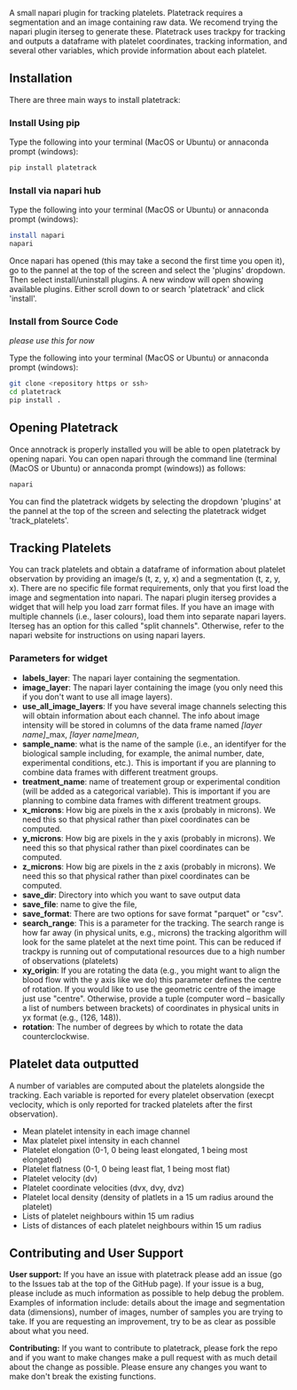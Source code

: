 A small napari plugin for tracking platelets. Platetrack requires a segmentation and an image containing raw data. We recomend trying the napari plugin iterseg to generate these. Platetrack uses trackpy for tracking and outputs a dataframe with platelet coordinates, tracking information, and several other variables, which provide information about each platelet. 


## Installation

There are three main ways to install platetrack:

### Install Using pip

Type the following into your terminal (MacOS or Ubuntu) or annaconda prompt (windows):

```bash
pip install platetrack
```

### Install via napari hub

Type the following into your terminal (MacOS or Ubuntu) or annaconda prompt (windows):

```bash
install napari
napari
```

Once napari has opened (this may take a second the first time you open it), go to the pannel at the top of the screen and select the 'plugins' dropdown. Then select install/uninstall plugins. A new window will open showing available plugins. Either scroll down to or search 'platetrack' and click 'install'. 

### Install from Source Code
*please use this for now*

Type the following into your terminal (MacOS or Ubuntu) or annaconda prompt (windows):

```bash
git clone <repository https or ssh>
cd platetrack
pip install .
```


## Opening Platetrack
Once annotrack is properly installed you will be able to open platetrack by opening napari. You can open napari through the command line (terminal (MacOS or Ubuntu) or annaconda prompt (windows)) as follows:

```bash
napari
```

You can find the platetrack widgets by selecting the dropdown 'plugins' at the pannel at the top of the screen and selecting the platetrack widget 'track_platelets'.  


## Tracking Platelets
You can track platelets and obtain a dataframe of information about platelet observation by providing an image/s (t, z, y, x) and a segmentation (t, z, y, x). There are no specific file format requirements, only that you first load the image and segmentation into napari. The napari plugin iterseg provides a widget that will help you load zarr format files. If you have an image with multiple channels (i.e., laser colours), load them into separate napari layers. Iterseg has an option for this called "split channels". Otherwise, refer to the napari website for instructions on using napari layers. 

### Parameters for widget

- **labels_layer**: The napari layer containing the segmentation.
- **image_layer**: The napari layer containing the image (you only need this if you don't want to use all image layers).
- **use_all_image_layers**: If you have several image channels selecting this will obtain information about each channel. The info about image intensity will be stored in columns of the data frame named *[layer name]*_max, *[layer name]*_mean_, 
- **sample_name**: what is the name of the sample (i.e., an identifyer for the biological sample including, for example, the animal number, date, experimental conditions, etc.). This is important if you are planning to combine data frames with different treatment groups. 
- **treatment_name**: name of treatement group or experimental condition (will be added as a categorical variable). This is important if you are planning to combine data frames with different treatment groups. 
- **x_microns**: How big are pixels in the x axis (probably in microns). We need this so that physical rather than pixel coordinates can be computed. 
- **y_microns**: How big are pixels in the y axis (probably in microns). We need this so that physical rather than pixel coordinates can be computed. 
- **z_microns**: How big are pixels in the z axis (probably in microns). We need this so that physical rather than pixel coordinates can be computed. 
- **save_dir**: Directory into which you want to save output data
- **save_file**: name to give the file, 
- **save_format**: There are two options for save format "parquet" or "csv".  
- **search_range**: This is a parameter for the tracking. The search range is how far away (in physical units, e.g., microns) the tracking algorithm will look for the same platelet at the next time point. This can be reduced if trackpy is running out of computational resources due to a high number of observations (platelets)  
- **xy_origin**: If you are rotating the data (e.g., you might want to align the blood flow with the y axis like we do) this parameter defines the centre of rotation. If you would like to use the geometric centre of the image just use "centre". Otherwise, provide a tuple (computer word – basically a list of numbers between brackets) of coordinates in physical units in yx format (e.g., (126, 148)). 
- **rotation**: The number of degrees by which to rotate the data counterclockwise. 



## Platelet data outputted
A number of variables are computed about the platelets alongside the tracking. Each variable is reported for every platelet observation (execpt veclocity, which is only reported for tracked platelets after the first observation). 

- Mean platelet intensity in each image channel
- Max platelet pixel intensity in each channel
- Platelet elongation (0-1, 0 being least elongated, 1 being most elongated)
- Platelet flatness (0-1, 0 being least flat, 1 being most flat)
- Platelet velocity (dv)
- Platelet coordinate velocities (dvx, dvy, dvz)
- Platelet local density (density of platlets in a 15 um radius around the platelet)
- Lists of platelet neighbours within 15 um radius
- Lists of distances of each platelet neighbours within 15 um radius


## Contributing and User Support

**User support:** If you have an issue with platetrack please add an issue (go to the Issues tab at the top of the GitHub page). If your issue is a bug, please include as much information as possible to help debug the problem. Examples of information include: details about the image and segmentation data (dimensions), number of images, number of samples you are trying to take. If you are requesting an improvement, try to be as clear as possible about what you need. 

**Contributing:** If you want to contribute to platetrack, please fork the repo and if you want to make changes make a pull request with as much detail about the change as possible. Please ensure any changes you want to make don't break the existing functions.
